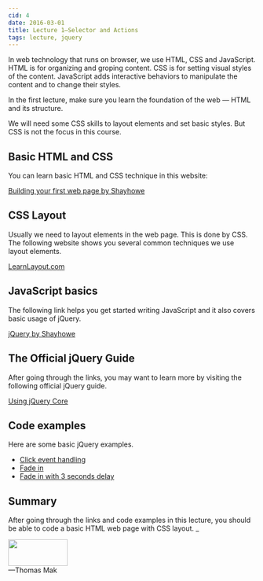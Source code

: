 ```yaml
---
cid: 4
date: 2016-03-01
title: Lecture 1—Selector and Actions
tags: lecture, jquery
---
```


In web technology that runs on browser, we use HTML, CSS and JavaScript. HTML is for organizing and groping content. CSS is for setting visual styles of the content. JavaScript adds interactive behaviors to manipulate the content and to change their styles.

In the first lecture, make sure you learn the foundation of the web — HTML and its structure.

We will need some CSS skills to layout elements and set basic styles. But CSS is not the focus in this course.

## Basic HTML and CSS
You can learn basic HTML and CSS technique in this website:

[Building your first web page by Shayhowe](http://learn.shayhowe.com/html-css/building-your-first-web-page/)

## CSS Layout
Usually we need to layout elements in the web page. This is done by CSS. The following website shows you several common techniques we use layout elements.

[LearnLayout.com](http://learnlayout.com)

## JavaScript basics
The following link helps you get started writing JavaScript and it also covers basic usage of jQuery.

[jQuery by Shayhowe](http://learn.shayhowe.com/advanced-html-css/jquery/)

## The Official jQuery Guide

After going through the links, you may want to learn more by visiting the following official jQuery guide.

[Using jQuery Core](http://learn.jquery.com/using-jquery-core/)


## Code examples

Here are some basic jQuery examples.

- [Click event handling](http://codepen.io/makzan/pen/rarxqj)
- [Fade in](http://codepen.io/makzan/pen/ByPKJj)
- [Fade in with 3 seconds delay](http://codepen.io/makzan/pen/EapKoR)

## Summary
After going through the links and code examples in this lecture, you should be able to code a basic HTML web page with CSS layout. _

<img src="http://mak.la/signature" width="121" height="54" style="width: 121px; height: 54px;"><br>
—Thomas Mak
